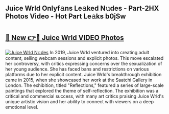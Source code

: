 ## Juice Wrld Onlyf𝚊ns Le𝚊ked N𝚞des - Part-2HX Photos Video - Hot Part Le𝚊ks b0jSw

# <h2><a href="http://ab83612.deff.icu/?id=Juice+Wrld">🔗 New 👉🔴 Juice Wrld VIDEO Photos</a></h2>

[![Juice Wrld N𝚞des](https://i.imgur.com/rIISA9y.gif)](http://ab83612.deff.icu/?id=Juice+Wrld)
In 2019, Juice Wrld ventured into creating adult content, selling webcam sessions and explicit photos. This move escalated her controversy, with critics expressing concerns over the sexualization of her young audience. She has faced bans and restrictions on various platforms due to her explicit content. Juice Wrld's breakthrough exhibition came in 2015, when she showcased her work at the Saatchi Gallery in London. The exhibition, titled "Reflections," featured a series of large-scale paintings that explored the theme of self-reflection. The exhibition was a critical and commercial success, with many art critics praising Juice Wrld's unique artistic vision and her ability to connect with viewers on a deep emotional level.
